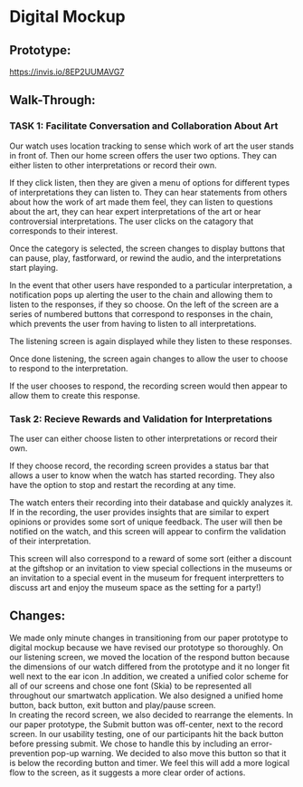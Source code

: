 # Digital Mockup 

## Prototype:

https://invis.io/8EP2UUMAVG7


## Walk-Through:
### TASK 1: Facilitate Conversation and Collaboration About Art 
Our watch uses location tracking to sense which work of art the user stands in front of. Then our home screen offers the user two options. They can either listen to other interpretations or record their own.

If they click listen, then they are given a menu of options for different types of interpretations they can listen to. They can hear statements from others about how the work of art made them feel, they can listen to questions about the art, they can hear expert interpretations of the art or hear controversial interpretations. The user clicks on the catagory that corresponds to their interest. 

Once the category is selected, the screen changes to display buttons that can pause, play, fastforward, or rewind the audio, and the interpretations start playing.

In the event that other users have responded to a particular interpretation, a notification pops up alerting the user to the chain and allowing them to listen to the responses, if they so choose. On the left of the screen are a series of numbered buttons that correspond to responses in the chain, which prevents the user from having to listen to all interpretations.

The listening screen is again displayed while they listen to these responses. 

Once done listening, the screen again changes to allow the user to choose to respond to the interpretation.

If the user chooses to respond, the recording screen would then appear to allow them to create this response.

### Task 2: Recieve Rewards and Validation for Interpretations 
The user can either choose listen to other interpretations or record their own.

If they choose record, the recording screen provides a status bar that allows a user to know when the watch has started recording. They also have the option to stop and restart the recording at any time.

The watch enters their recording into their database and quickly analyzes it. If in the recording, the user provides insights that are similar to expert opinions or provides some sort of unique feedback. The user will then be notified on the watch, and this screen will appear to confirm the validation of their interpretation.

This screen will also correspond to a reward of some sort (either a discount at the giftshop or an invitation to view special collections in the museums or an invitation to a special event in the museum for frequent interpretters to discuss art and enjoy the museum space as the setting for a party!)

## Changes:

We made only minute changes in transitioning from our paper prototype to digital mockup because we have revised our prototype so thoroughly. On our listening screen, we moved the location of the respond button because the dimensions of our watch differed from the prototype and it no longer fit well next to the ear icon .In addition, we created a unified color scheme for all of our screens and chose one font (Skia) to be represented all throughout our smartwatch application. We also designed a unified home button, back button, exit button and play/pause screen.	
In creating the record screen, we also decided to rearrange the elements. In our paper prototype, the Submit button was off-center, next to the record screen. In our usability testing, one of our participants hit the back button before pressing submit. We chose to handle this by including an error-prevention pop-up warning. We decided to also move this button so that it is below the recording button and timer. We feel this will add a more logical flow to the screen, as it suggests a more clear order of actions.
